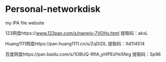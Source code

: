# Personal-networkdisk
my IPA file website

123网盘https://www.123pan.com/s/nwnpjv-7VOHv.html  提取码：akxL

Huang1111网盘https://pan.huang1111.cn/s/ZqDl2IL 提取码：Xd114514

百度网盘https://pan.baidu.com/s/1OBUQ-RflA_yhfPEdYe5Nrg 提取码：Sp96 
